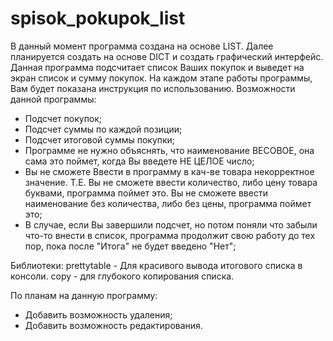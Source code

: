 # spisok_pokupok_list
В данный момент программа создана на основе LIST. Далее планируется создать на основе DICT и создать графический интерфейс. Данная программа подсчитает список Ваших покупок и выведет на экран список и сумму покупок. На каждом этапе работы программы, Вам будет показана инструкция по использованию.
Возможности данной программы:
- Подсчет покупок;
- Подсчет суммы по каждой позиции;
- Подсчет итоговой суммы покупки;
- Программе не нужно объяснять, что наименование ВЕСОВОЕ, она сама это поймет, когда Вы введете НЕ ЦЕЛОЕ число;
- Вы не сможете Ввести в программу в кач-ве товара некорректное значение. Т.Е. Вы не сможете ввести количество,
либо цену товара буквами, программа поймет это. Вы не сможете ввести наименование без количества,
либо без цены, программа поймет это;
- В случае, если Вы завершили подсчет, но потом поняли что забыли что-то внести в список, программа продолжит свою работу до тех пор, пока после "Итога" не будет введено "Нет";

Библиотеки:
prettytable - Для красивого вывода итогового списка в консоли.
copy - для глубокого копирования списка.

По планам на данную программу: 
  - Добавить возможность удаления;
  - Добавить возможность редактирования.
